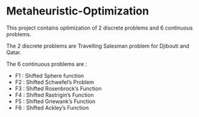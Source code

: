 # Metaheuristic-Optimization

This project contains optimization of 2 discrete problems and 6 continuous problems.

The 2 discrete problems are Travelling Salesman problem for Djibouti and Qatar.

The 6 continuous problems are :

- F1 : Shifted Sphere function
- F2 : Shifted Schwefel’s Problem
- F3 : Shifted Rosenbrock’s Function
- F4 : Shifted Rastrigin’s Function
- F5 : Shifted Griewank’s Function
- F6 : Shifted Ackley’s Function
